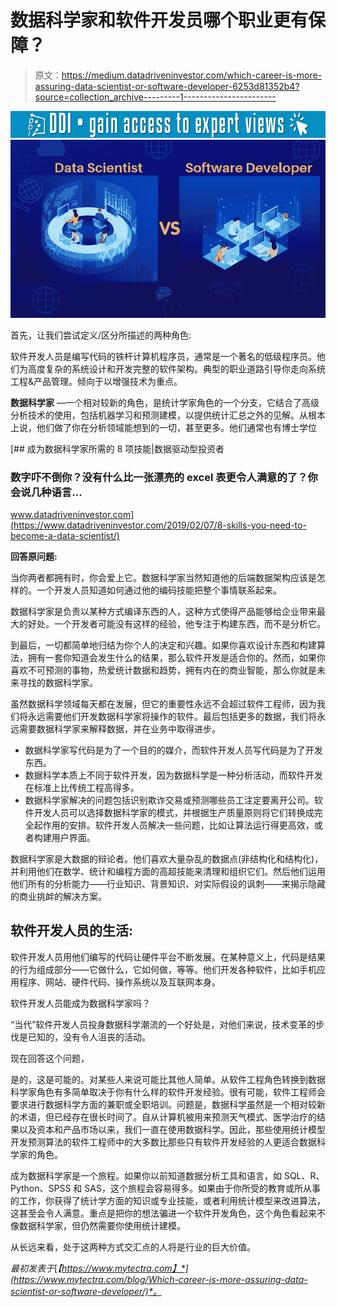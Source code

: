 # 数据科学家和软件开发员哪个职业更有保障？

> 原文：<https://medium.datadriveninvestor.com/which-career-is-more-assuring-data-scientist-or-software-developer-6253d81352b4?source=collection_archive---------1----------------------->

[![](img/a1e6a1a243bc58a7f2b845d4c3d5b7f4.png)](http://www.track.datadriveninvestor.com/1B9E)![](img/5e5e8daddbdaffd52e1999b0d9f9d62b.png)

首先，让我们尝试定义/区分所描述的两种角色:

软件开发人员是编写代码的铁杆计算机程序员，通常是一个著名的低级程序员。他们为高度复杂的系统设计和开发完整的软件架构。典型的职业道路引导你走向系统工程&产品管理。倾向于以增强技术为重点。

**数据科学家** —一个相对较新的角色，是统计学家角色的一个分支，它结合了高级分析技术的使用，包括机器学习和预测建模，以提供统计汇总之外的见解。从根本上说，他们做了你在分析领域能想到的一切，甚至更多。他们通常也有博士学位

[](https://www.datadriveninvestor.com/2019/02/07/8-skills-you-need-to-become-a-data-scientist/) [## 成为数据科学家所需的 8 项技能|数据驱动型投资者

### 数字吓不倒你？没有什么比一张漂亮的 excel 表更令人满意的了？你会说几种语言…

www.datadriveninvestor.com](https://www.datadriveninvestor.com/2019/02/07/8-skills-you-need-to-become-a-data-scientist/) 

**回答原问题:**

当你两者都拥有时，你会爱上它。数据科学家当然知道他的后端数据架构应该是怎样的。一个开发人员知道如何通过他的编码技能把整个事情联系起来。

数据科学家是负责以某种方式编译东西的人，这种方式使得产品能够给企业带来最大的好处。一个开发者可能没有这样的经验，他专注于构建东西，而不是分析它。

到最后，一切都简单地归结为你个人的决定和兴趣。如果你喜欢设计东西和构建算法，拥有一套你知道会发生什么的结果，那么软件开发是适合你的。然而，如果你喜欢不可预测的事物，热爱统计数据和趋势，拥有内在的商业智能，那么你就是未来寻找的数据科学家。

虽然数据科学领域每天都在发展，但它的重要性永远不会超过软件工程师，因为我们将永远需要他们开发数据科学家将操作的软件。最后包括更多的数据，我们将永远需要数据科学家来解释数据，并在业务中取得进步。

*   数据科学家写代码是为了一个目的的媒介，而软件开发人员写代码是为了开发东西。
*   数据科学本质上不同于软件开发，因为数据科学是一种分析活动，而软件开发在标准上比传统工程高得多。
*   数据科学家解决的问题包括识别欺诈交易或预测哪些员工注定要离开公司。软件开发人员可以选择数据科学家的模式，并根据生产质量原则将它们转换成完全起作用的安排。软件开发人员解决一些问题，比如让算法运行得更高效，或者构建用户界面。

数据科学家是大数据的辩论者。他们喜欢大量杂乱的数据点(非结构化和结构化)，并利用他们在数学、统计和编程方面的高超技能来清理和组织它们。然后他们运用他们所有的分析能力——行业知识、背景知识、对实际假设的讽刺——来揭示隐藏的商业挑衅的解决方案。

## 软件开发人员的生活:

软件开发人员用他们编写的代码让硬件平台不断发展。在某种意义上，代码是结果的行为组成部分——它做什么，它如何做，等等。他们开发各种软件，比如手机应用程序、网站、硬件代码、操作系统以及互联网本身。

软件开发人员能成为数据科学家吗？

“当代”软件开发人员投身数据科学潮流的一个好处是，对他们来说，技术变革的步伐是已知的，没有令人沮丧的活动。

现在回答这个问题，

是的，这是可能的。对某些人来说可能比其他人简单。从软件工程角色转换到数据科学家角色有多简单取决于你有什么样的软件开发经验。很有可能，软件工程师会要求进行数据科学方面的兼职或全职培训。问题是，数据科学虽然是一个相对较新的术语，但已经存在很长时间了。自从计算机被用来预测天气模式、医学治疗的结果以及资本和产品市场以来，我们一直在使用数据科学。因此，那些使用统计模型开发预测算法的软件工程师中的大多数比那些只有软件开发经验的人更适合数据科学家的角色。

成为数据科学家是一个旅程。如果你以前知道数据分析工具和语言，如 SQL、R、Python、SPSS 和 SAS，这个旅程会容易得多。如果由于你所受的教育或所从事的工作，你获得了统计学方面的知识或专业技能，或者利用统计模型来改进算法，这甚至会令人满意。重点是把你的想法骗进一个软件开发角色，这个角色看起来不像数据科学家，但仍然需要你使用统计建模。

从长远来看，处于这两种方式交汇点的人将是行业的巨大价值。

*最初发表于*[*【https://www.mytectra.com】*](https://www.mytectra.com/blog/Which-career-is-more-assuring-data-scientist-or-software-developer/)*。*